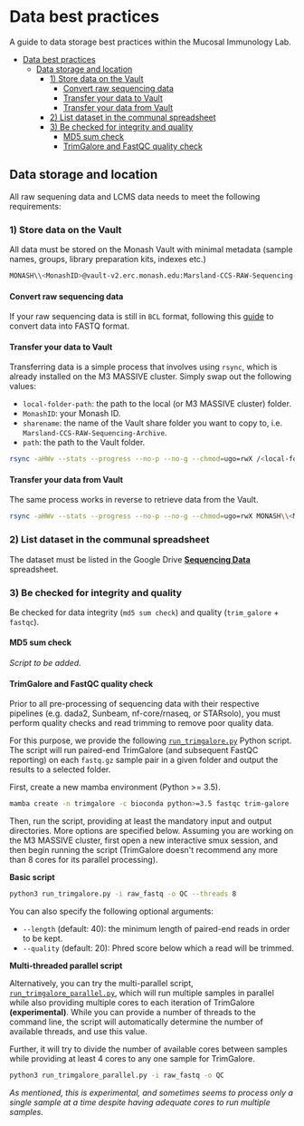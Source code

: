 # Data best practices

A guide to data storage best practices within the Mucosal Immunology Lab.

- [Data best practices](#data-best-practices)
  - [Data storage and location](#data-storage-and-location)
    - [1) Store data on the Vault](#1-store-data-on-the-vault)
      - [Convert raw sequencing data](#convert-raw-sequencing-data)
      - [Transfer your data to Vault](#transfer-your-data-to-vault)
      - [Transfer your data from Vault](#transfer-your-data-from-vault)
    - [2) List dataset in the communal spreadsheet](#2-list-dataset-in-the-communal-spreadsheet)
    - [3) Be checked for integrity and quality](#3-be-checked-for-integrity-and-quality)
      - [MD5 sum check](#md5-sum-check)
      - [TrimGalore and FastQC quality check](#trimgalore-and-fastqc-quality-check)


## Data storage and location

All raw sequening data and LCMS data needs to meet the following requirements:

### 1) Store data on the Vault

All data must be stored on the Monash Vault with minimal metadata (sample names, groups, library preparation kits, indexes etc.)

```bash
MONASH\\<MonashID>@vault-v2.erc.monash.edu:Marsland-CCS-RAW-Sequencing-Archive/vault/
```

#### Convert raw sequencing data

If your raw sequencing data is still in `BCL` format, following this [guide](https://github.com/mucosal-immunology-lab/microbiome-analysis/wiki/shotgun-preprocess) to convert data into FASTQ format.

#### Transfer your data to Vault

Transferring data is a simple process that involves using `rsync`, which is already installed on the M3 MASSIVE cluster. Simply swap out the following values:

* `local-folder-path`: the path to the local (or M3 MASSIVE cluster) folder.
* `MonashID`: your Monash ID.
* `sharename`: the name of the Vault share folder you want to copy to, i.e. `Marsland-CCS-RAW-Sequencing-Archive`.
* `path`: the path to the Vault folder.

```bash
rsync -aHWv --stats --progress --no-p --no-g --chmod=ugo=rwX /<local-folder-path>/ MONASH\\<MonashID>@vault-v2.erc.monash.edu:<sharename>/vault/<path>
```

#### Transfer your data from Vault

The same process works in reverse to retrieve data from the Vault.

```bash
rsync -aHWv --stats --progress --no-p --no-g --chmod=ugo=rwX MONASH\\<MonashID>@vault-v2.erc.monash.edu:<sharename>/vault/<path> /<local-folder-path>/
```

### 2) List dataset in the communal spreadsheet

The dataset must be listed in the Google Drive [**Sequencing Data**](https://docs.google.com/spreadsheets/d/1bKI-RgzfuWd-3C4_xZPCM-YlK7k0Fzn5/edit?usp=sharing&ouid=105349381251392029405&rtpof=true&sd=true) spreadsheet.

### 3) Be checked for integrity and quality

Be checked for data integrity (`md5 sum check`) and quality (`trim_galore` + `fastqc`).

#### MD5 sum check

*Script to be added.*

#### TrimGalore and FastQC quality check

Prior to all pre-processing of sequencing data with their respective pipelines (e.g. dada2, Sunbeam, nf-core/rnaseq, or STARsolo), you must perform quality checks and read trimming to remove poor quality data.

For this purpose, we provide the following [`run_trimgalore.py`](./scripts/run_trimgalore.py) Python script. The script will run paired-end TrimGalore (and subsequent FastQC reporting) on each `fastq.gz` sample pair in a given folder and output the results to a selected folder.

First, create a new mamba environment (Python >= 3.5).

```bash
mamba create -n trimgalore -c bioconda python>=3.5 fastqc trim-galore
```

Then, run the script, providing at least the mandatory input and output directories. More options are specified below. Assuming you are working on the M3 MASSIVE cluster, first open a new interactive smux session, and then begin running the script (TrimGalore doesn't recommend any more than 8 cores for its parallel processing).

**Basic script**

```bash
python3 run_trimgalore.py -i raw_fastq -o QC --threads 8
```

You can also specify the following optional arguments:

* `--length` (default: 40): the minimum length of paired-end reads in order to be kept.
* `--quality` (default: 20): Phred score below which a read will be trimmed.

**Multi-threaded parallel script**

Alternatively, you can try the multi-parallel script, [`run_trimgalore_parallel.py`](./scripts/run_trimgalore_parallel.py), which will run multiple samples in parallel while also providing multiple cores to each iteration of TrimGalore **(experimental)**. While you can provide a number of threads to the command line, the script will automatically determine the number of available threads, and use this value.

Further, it will try to divide the number of available cores between samples while providing at least 4 cores to any one sample for TrimGalore.

```bash
python3 run_trimgalore_parallel.py -i raw_fastq -o QC
```

*As mentioned, this is experimental, and sometimes seems to process only a single sample at a time despite having adequate cores to run multiple samples.*
